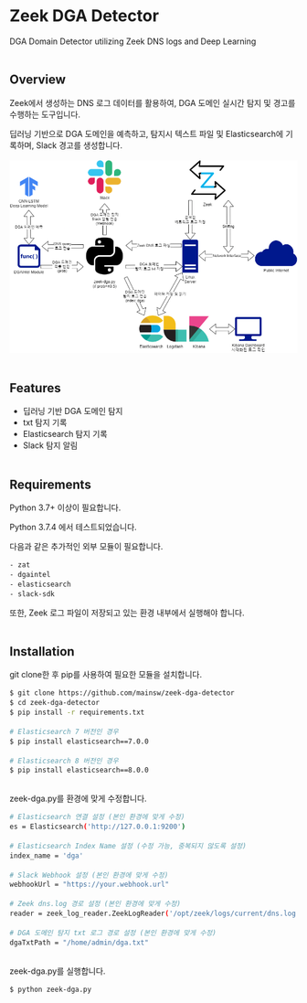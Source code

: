 # Zeek DGA Detector
DGA Domain Detector utilizing Zeek DNS logs and Deep Learning
<br/><br/>

## Overview
Zeek에서 생성하는 DNS 로그 데이터를 활용하여, DGA 도메인 실시간 탐지 및 경고를 수행하는 도구입니다.

딥러닝 기반으로 DGA 도메인을 예측하고, 탐지시 텍스트 파일 및 Elasticsearch에 기록하며, Slack 경고를 생성합니다.
<br/><br/>
![alt text](https://github.com/mainsw/Zeek-DGA-Detector/blob/main/img/zeek-dga-structure.png?raw=true)
<br/><br/>

## Features
- 딥러닝 기반 DGA 도메인 탐지
- txt 탐지 기록
- Elasticsearch 탐지 기록
- Slack 탐지 알림
<br/><br/>

## Requirements
Python 3.7+ 이상이 필요합니다.

Python 3.7.4 에서 테스트되었습니다.

다음과 같은 추가적인 외부 모듈이 필요합니다.
```sh
- zat
- dgaintel
- elasticsearch
- slack-sdk
```

또한, Zeek 로그 파일이 저장되고 있는 환경 내부에서 실행해야 합니다.
<br/><br/>

## Installation
git clone한 후 pip를 사용하여 필요한 모듈을 설치합니다.
```sh
$ git clone https://github.com/mainsw/zeek-dga-detector
$ cd zeek-dga-detector
$ pip install -r requirements.txt

# Elasticsearch 7 버전인 경우
$ pip install elasticsearch==7.0.0

# Elasticsearch 8 버전인 경우
$ pip install elasticsearch==8.0.0
```

<br/>zeek-dga.py를 환경에 맞게 수정합니다.
```sh
# Elasticsearch 연결 설정 (본인 환경에 맞게 수정)
es = Elasticsearch('http://127.0.0.1:9200')

# Elasticsearch Index Name 설정 (수정 가능, 중복되지 않도록 설정)
index_name = 'dga'

# Slack Webhook 설정 (본인 환경에 맞게 수정)
webhookUrl = "https://your.webhook.url"

# Zeek dns.log 경로 설정 (본인 환경에 맞게 수정)
reader = zeek_log_reader.ZeekLogReader('/opt/zeek/logs/current/dns.log', tail=True)

# DGA 도메인 탐지 txt 로그 경로 설정 (본인 환경에 맞게 수정)
dgaTxtPath = "/home/admin/dga.txt"
```

<br/>zeek-dga.py를 실행합니다.
```sh
$ python zeek-dga.py
```
